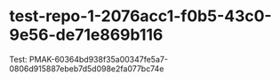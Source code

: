 # test-repo-1-2076acc1-f0b5-43c0-9e56-de71e869b116
Test: PMAK-60364bd938f35a00347fe5a7-0806d915887ebeb7d5d098e2fa077bc74e
